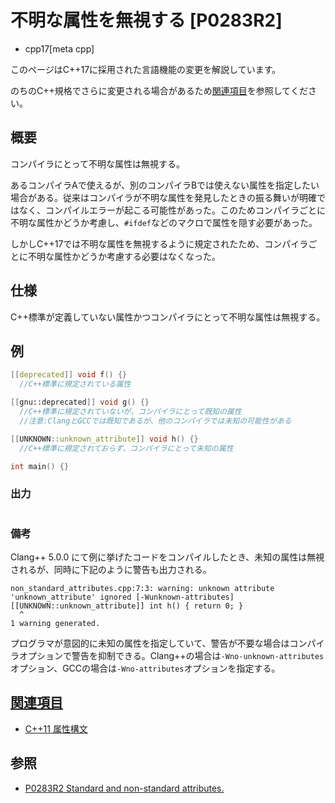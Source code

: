 # 不明な属性を無視する [P0283R2]
* cpp17[meta cpp]

<!-- start lang caution -->

このページはC++17に採用された言語機能の変更を解説しています。

のちのC++規格でさらに変更される場合があるため[関連項目](#relative_page)を参照してください。

<!-- last lang caution -->

## 概要

コンパイラにとって不明な属性は無視する。

あるコンパイラAで使えるが、別のコンパイラBでは使えない属性を指定したい場合がある。従来はコンパイラが不明な属性を発見したときの振る舞いが明確ではなく、コンパイルエラーが起こる可能性があった。このためコンパイラごとに不明な属性かどうか考慮し、`#ifdef`などのマクロで属性を隠す必要があった。

しかしC++17では不明な属性を無視するように規定されたため、コンパイラごとに不明な属性かどうか考慮する必要はなくなった。

## 仕様

C++標準が定義していない属性かつコンパイラにとって不明な属性は無視する。

## 例
```cpp example
[[deprecated]] void f() {}
  //C++標準に規定されている属性

[[gnu::deprecated]] void g() {}
  //C++標準に規定されていないが、コンパイラにとって既知の属性
  //注意:ClangとGCCでは既知であるが、他のコンパイラでは未知の可能性がある

[[UNKNOWN::unknown_attribute]] void h() {}
  //C++標準に規定されておらず、コンパイラにとって未知の属性

int main() {}
```

### 出力

```
```

### 備考

Clang++ 5.0.0 にて例に挙げたコードをコンパイルしたとき、未知の属性は無視されるが、同時に下記のように警告も出力される。

```
non_standard_attributes.cpp:7:3: warning: unknown attribute 'unknown_attribute' ignored [-Wunknown-attributes]
[[UNKNOWN::unknown_attribute]] int h() { return 0; }
  ^
1 warning generated.
```

プログラマが意図的に未知の属性を指定していて、警告が不要な場合はコンパイラオプションで警告を抑制できる。Clang++の場合は`-Wno-unknown-attributes`オプション、GCCの場合は`-Wno-attributes`オプションを指定する。

## <a id="relative-page" href="#relative-page">関連項目</a>
- [C++11 属性構文](/lang/cpp11/attributes.md)

## 参照
- [P0283R2 Standard and non-standard attributes.](http://www.open-std.org/jtc1/sc22/wg21/docs/papers/2016/p0283r2.html)